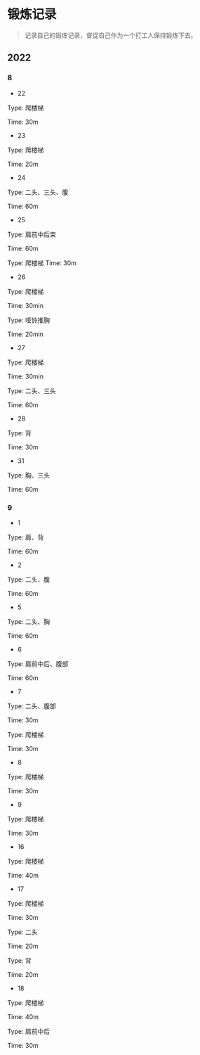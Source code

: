 # 锻炼记录



> 记录自己的锻炼记录，督促自己作为一个打工人保持锻炼下去。



## 2022



### 8



+ 22



Type: 爬楼梯

Time: 30m



+ 23



Type: 爬楼梯

Time: 20m



+ 24



Type:  二头、三头、腹

Time: 60m



+ 25



Type: 肩前中后束

Time: 60m



Type: 爬楼梯
Time: 30m





+ 26 



Type: 爬楼梯

Time: 30min



Type: 哑铃推胸

Time: 20min



+ 27



Type: 爬楼梯

Time: 30min



Type: 二头、三头

Time: 60m



+ 28



Type: 背

Time: 30m



+ 31



Type: 胸、三头

Time: 60m





### 9



+ 1



Type: 肩、背

Time: 60m



+ 2



Type: 二头、腹

Time: 60m





+ 5



Type: 二头、胸

Time: 60m



+ 6



Type: 肩前中后、腹部

Time: 60m



+ 7



Type: 二头、腹部

Time: 30m



Type: 爬楼梯

Time: 30m





+ 8



Type: 爬楼梯

Time: 30m





+ 9



Type: 爬楼梯

Time: 30m



+ 16



Type: 爬楼梯

Time: 40m



+ 17



Type: 爬楼梯

Time: 30m



Type: 二头

Time: 20m



Type: 背

Time: 20m



+ 18 



Type: 爬楼梯

Time: 40m



Type: 肩前中后

Time: 30m
